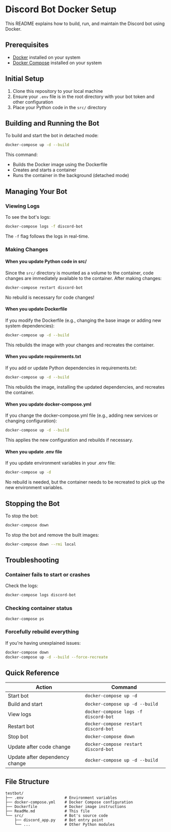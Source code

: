 # Discord Bot Docker Setup

This README explains how to build, run, and maintain the Discord bot using Docker.

## Prerequisites

- [Docker](https://www.docker.com/get-started) installed on your system
- [Docker Compose](https://docs.docker.com/compose/install/) installed on your system

## Initial Setup

1. Clone this repository to your local machine
2. Ensure your `.env` file is in the root directory with your bot token and other configuration
3. Place your Python code in the `src/` directory

## Building and Running the Bot

To build and start the bot in detached mode:

```bash
docker-compose up -d --build
```

This command:
- Builds the Docker image using the Dockerfile
- Creates and starts a container
- Runs the container in the background (detached mode)

## Managing Your Bot

### Viewing Logs

To see the bot's logs:

```bash
docker-compose logs -f discord-bot
```

The `-f` flag follows the logs in real-time.

### Making Changes

#### When you update Python code in src/

Since the `src/` directory is mounted as a volume to the container, code changes are immediately available to the container. After making changes:

```bash
docker-compose restart discord-bot
```

No rebuild is necessary for code changes!

#### When you update Dockerfile

If you modify the Dockerfile (e.g., changing the base image or adding new system dependencies):

```bash
docker-compose up -d --build
```

This rebuilds the image with your changes and recreates the container.

#### When you update requirements.txt

If you add or update Python dependencies in requirements.txt:

```bash
docker-compose up -d --build
```

This rebuilds the image, installing the updated dependencies, and recreates the container.

#### When you update docker-compose.yml

If you change the docker-compose.yml file (e.g., adding new services or changing configuration):

```bash
docker-compose up -d --build
```

This applies the new configuration and rebuilds if necessary.

#### When you update .env file

If you update environment variables in your .env file:

```bash
docker-compose up -d
```

No rebuild is needed, but the container needs to be recreated to pick up the new environment variables.

## Stopping the Bot

To stop the bot:

```bash
docker-compose down
```

To stop the bot and remove the built images:

```bash
docker-compose down --rmi local
```

## Troubleshooting

### Container fails to start or crashes

Check the logs:

```bash
docker-compose logs discord-bot
```

### Checking container status

```bash
docker-compose ps
```

### Forcefully rebuild everything

If you're having unexplained issues:

```bash
docker-compose down
docker-compose up -d --build --force-recreate
```

## Quick Reference

| Action | Command |
|--------|---------|
| Start bot | `docker-compose up -d` |
| Build and start | `docker-compose up -d --build` |
| View logs | `docker-compose logs -f discord-bot` |
| Restart bot | `docker-compose restart discord-bot` |
| Stop bot | `docker-compose down` |
| Update after code change | `docker-compose restart discord-bot` |
| Update after dependency change | `docker-compose up -d --build` |

## File Structure

```
testbot/
├── .env                  # Environment variables
├── docker-compose.yml    # Docker Compose configuration
├── Dockerfile            # Docker image instructions
├── ReadMe.md             # This file
└── src/                  # Bot's source code
    ├── discord_app.py    # Bot entry point
    └── ...               # Other Python modules
```